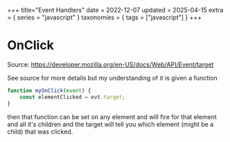 +++
title="Event Handlers"
date = 2022-12-07
updated = 2025-04-15
extra = { series = "javascript" }
taxonomies = { tags = ["javascript"] }
+++

# OnClick

Source: <https://developer.mozilla.org/en-US/docs/Web/API/Event/target>

See source for more details but my understanding of it is given a function

```javascript
function myOnClick(event) {
    const elementClicked = evt.target;
}
```

then that function can be set on any element and will fire for that element and all it's children and the target will
tell you which element (might be a child) that was clicked.
